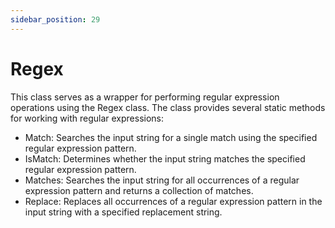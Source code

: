 ```yaml
---
sidebar_position: 29
---
```

# Regex

This class serves as a wrapper for performing regular expression operations using the Regex class. The class provides several static methods for working with regular expressions:

- Match: Searches the input string for a single match using the specified regular expression pattern.
- IsMatch: Determines whether the input string matches the specified regular expression pattern.
- Matches: Searches the input string for all occurrences of a regular expression pattern and returns a collection of matches.
- Replace: Replaces all occurrences of a regular expression pattern in the input string with a specified replacement string.
